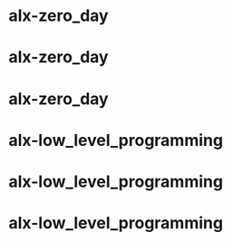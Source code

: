 # alx-zero_day
# alx-zero_day
# alx-zero_day
# alx-low_level_programming
# alx-low_level_programming
# alx-low_level_programming
